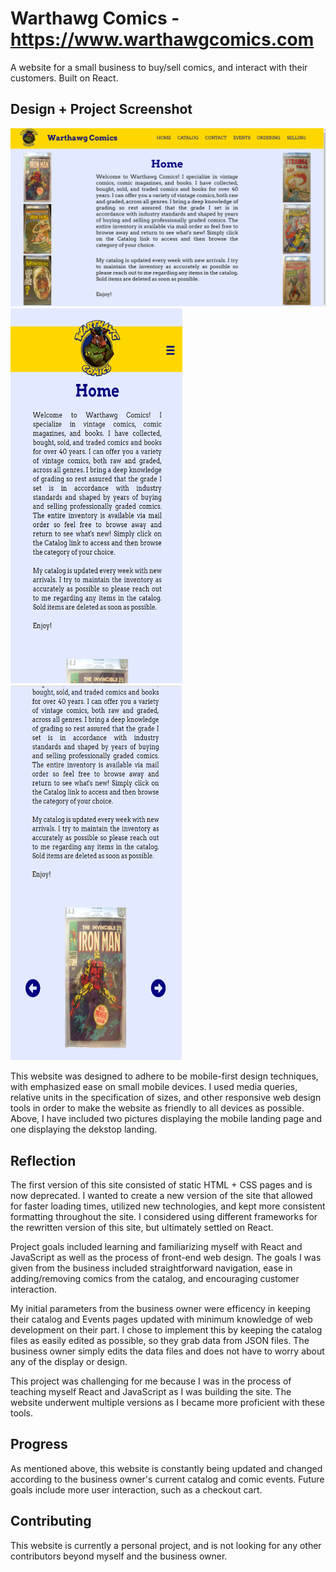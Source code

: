 # Warthawg Comics - https://www.warthawgcomics.com

A website for a small business to buy/sell comics, and interact with their customers. Built on React.

## Design + Project Screenshot
<img src = "readme_desktop_landing.png"/>
<img src = "readme_mobile_landing.png" height = "600px" width = "275px"/><img src = "readme_mobile_carousel.png" height = "600px" width = "275px"/>

This website was designed to adhere to be mobile-first design techniques, with emphasized ease on small mobile devices.  I used media queries, relative units in the specification of sizes, and other responsive web design tools in order to make the website as friendly to all devices as possible. Above, I have included two pictures displaying the mobile landing page and one displaying the dekstop landing.

## Reflection
The first version of this site consisted of static HTML + CSS pages and is now deprecated. I wanted to create a new version of the site that allowed for faster loading times, utilized new technologies, and kept more consistent formatting throughout the site. I considered using different frameworks for the rewritten version of this site, but ultimately settled on React.

Project goals included learning and familiarizing myself with React and JavaScript as well as the process of front-end web design.  The goals I was given from the business included straightforward navigation, ease in adding/removing comics from the catalog, and encouraging customer interaction.

My initial parameters from the business owner were efficency in keeping their catalog and Events pages updated with minimum knowledge of web development on their part. I chose to implement this by keeping the catalog files as easily edited as possible, so they grab data from JSON files. The business owner simply edits the data files and does not have to worry about any of the display or design.

This project was challenging for me because I was in the process of teaching myself React and JavaScript as I was building the site. The website underwent multiple versions as I became more proficient with these tools. 

## Progress
As mentioned above, this website is constantly being updated and changed according to the business owner's current catalog and comic events.  Future goals include more user interaction, such as a checkout cart. 


## Contributing
This website is currently a personal project, and is not looking for any other contributors beyond myself and the business owner.
